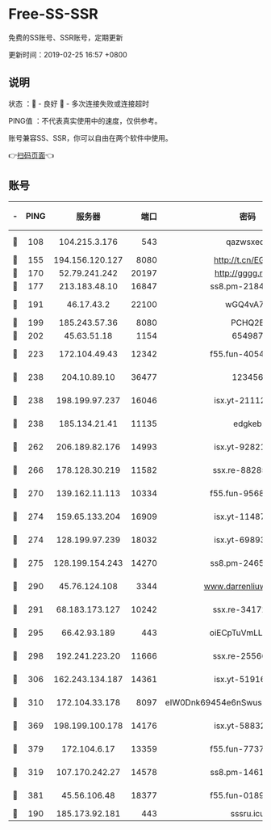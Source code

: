 # Free-SS-SSR

免费的SS账号、SSR账号，定期更新

更新时间：2019-02-25 16:57 +0800

## 说明

状态     ：🙂 - 良好 🙁 - 多次连接失败或连接超时

PING值   ：不代表真实使用中的速度，仅供参考。

账号兼容SS、SSR，你可以自由在两个软件中使用。

👉[扫码页面](https://liesauer.github.io/free-ss-ssr.github.io/)👈

## 账号

|-|PING|服务器|端口|密码|加密方式|区域|
|:----:|:----:|:-----:|-----:|:----:|:----:|:----:|
|🙂|108|104.215.3.176|543|qazwsxedc|aes-256-gcm|JP|
|🙂|155|194.156.120.127|8080|http://t.cn/EGJIyrl|rc4-md5|RU|
|🙂|170|52.79.241.242|20197|http://gggg.rocks|chacha20|KR|
|🙂|177|213.183.48.10|16847|ss8.pm-21844006|rc4-md5|RU|
|🙂|191|46.17.43.2|22100|wGQ4vA7D|aes-256-gcm|RU|
|🙂|199|185.243.57.36|8080|PCHQ2E|rc4-md5|US|
|🙂|202|45.63.51.18|1154|654987|chacha20|US|
|🙂|223|172.104.49.43|12342|f55.fun-40543073|aes-256-cfb|SG|
|🙂|238|204.10.89.10|36477|123456|aes-256-cfb|US|
|🙂|238|198.199.97.237|16046|isx.yt-21112673|aes-256-cfb|US|
|🙂|238|185.134.21.41|11135|edgkeb|aes-256-cfb|GB|
|🙂|262|206.189.82.176|14993|isx.yt-92821562|aes-256-cfb|SG|
|🙂|266|178.128.30.219|11582|ssx.re-88285477|aes-256-cfb|SG|
|🙂|270|139.162.11.113|10334|f55.fun-95689731|aes-256-cfb|SG|
|🙂|274|159.65.133.204|16909|isx.yt-11487806|aes-256-cfb|SG|
|🙂|274|128.199.97.239|18032|isx.yt-69893978|aes-256-cfb|SG|
|🙂|275|128.199.154.243|14270|ss8.pm-24650269|aes-256-cfb|SG|
|🙂|290|45.76.124.108|3344|www.darrenliuwei.com|aes-256-cfb|AU|
|🙂|291|68.183.173.127|10242|ssx.re-34172172|aes-256-cfb|US|
|🙂|295|66.42.93.189|443|oiECpTuVmLLxk4Ts|aes-256-cfb|US|
|🙂|298|192.241.223.20|11666|ssx.re-25566820|aes-256-cfb|US|
|🙂|306|162.243.134.187|14361|isx.yt-51916584|aes-256-cfb|US|
|🙂|310|172.104.33.178|8097|eIW0Dnk69454e6nSwuspv9DmS201tQ0D|aes-256-cfb|SG|
|🙂|369|198.199.100.178|14176|isx.yt-58832858|aes-256-cfb|US|
|🙂|379|172.104.6.17|13359|f55.fun-77379791|aes-256-cfb|US|
|🙂|319|107.170.242.27|14578|ss8.pm-14613158|aes-256-cfb|US|
|🙂|381|45.56.106.48|18377|f55.fun-01898711|aes-256-cfb|US|
|🙁|190|185.173.92.181|443|sssru.icu|rc4-md5|RU|
